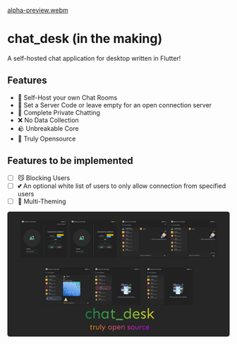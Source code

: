 [alpha-preview.webm](https://user-images.githubusercontent.com/73544069/222953852-a379b891-a3f8-4cb9-bb55-848041664768.webm)


# chat_desk (in the making)
A self-hosted chat application for desktop written in Flutter!

## Features
- 🚀 Self-Host your own Chat Rooms
- 🔐 Set a Server Code or leave empty for an open connection server
- 💙 Complete Private Chatting
- ❌ No Data Collection
- 🪨 Unbreakable Core
- 🎉 Truly Opensource
## Features to be implemented
- [ ] 😼 Blocking Users   
- [ ] 💕 An optional white list of users to only allow connection from specified users
- [ ] 🎽 Multi-Theming 

<div align="center">
    <img src="images/preview.png">
</div>

